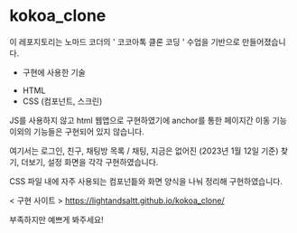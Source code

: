 # kokoa_clone

이 레포지토리는 노마드 코더의 ' 코코아톡 클론 코딩 ' 수업을 기반으로 만들어졌습니다.

* 구현에 사용한 기술

- HTML
- CSS (컴포넌트, 스크린)


JS를 사용하지 않고 html 웹앱으로 구현하였기에 anchor를 통한 페이지간 이동 기능 이외의 기능들은 구현되어 있지 않습니다.

여기서는 
로그인, 친구, 채팅방 목록 / 채팅, 지금은 없어진 (2023년 1월 12일 기준) 찾기, 더보기, 설정 화면을 각각 구현하였습니다. 

CSS 파일 내에 자주 사용되는 컴포넌틑와 화면 양식을 나눠 정리해 구현하였습니다.

< 구현 사이트 >
https://lightandsaltt.github.io/kokoa_clone/

부족하지만 예쁘게 봐주세요!

